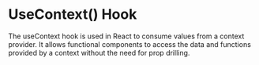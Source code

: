 # UseContext() Hook
The useContext hook is used in React to consume values from a context provider. It allows functional components to access the data and functions provided by a context without the need for prop drilling.

